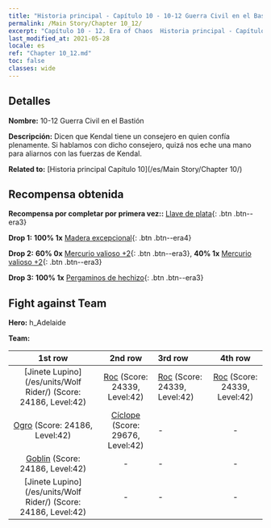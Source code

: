 ```yaml
---
title: "Historia principal - Capítulo 10 - 10-12 Guerra Civil en el Bastión"
permalink: /Main Story/Chapter 10_12/
excerpt: "Capítulo 10 - 12. Era of Chaos  Historia principal - Capítulo 10_12. 10-12 Guerra Civil en el Bastión"
last_modified_at: 2021-05-28
locale: es
ref: "Chapter 10_12.md"
toc: false
classes: wide
---
```


## Detalles

 **Nombre:** 10-12 Guerra Civil en el Bastión

 **Descripción:** Dicen que Kendal tiene un consejero en quien confía plenamente. Si hablamos con dicho consejero, quizá nos eche una mano para aliarnos con las fuerzas de Kendal.

 **Related to:** [Historia principal Capítulo 10](/es/Main Story/Chapter 10/)

## Recompensa obtenida

 **Recompensa por completar por primera vez::** [Llave de plata](/ItemsES/con_693/){: .btn .btn--era3}

 **Drop 1:** **100% 1x** [Madera excepcional](/ItemsES/mat_34/){: .btn .btn--era4}

 **Drop 2:** **60% 0x** [Mercurio valioso +2](/ItemsES/mat_28/){: .btn .btn--era3}, **40% 1x** [Mercurio valioso +2](/ItemsES/mat_28/){: .btn .btn--era3}

 **Drop 3:** **100% 1x** [Pergaminos de hechizo](/ItemsES/con_694/){: .btn .btn--era3}


## Fight against Team
 **Hero:** h_Adelaide

 **Team:**


  | 1st row | 2nd row | 3rd row | 4th row |
  |:----:|:----:|:----|:----:|
  | [Jinete Lupino](/es/units/Wolf Rider/) (Score: 24186, Level:42)  | [Roc](/es/units/Roc/) (Score: 24339, Level:42)  | [Roc](/es/units/Roc/) (Score: 24339, Level:42)  | [Roc](/es/units/Roc/) (Score: 24339, Level:42)  |
  | [Ogro](/es/units/Ogre/) (Score: 24186, Level:42)  | [Cíclope](/es/units/Cyclops/) (Score: 29676, Level:42)  | - | - |
  | [Goblin](/es/units/Goblin/) (Score: 24186, Level:42)  | - | - | - |
  | [Jinete Lupino](/es/units/Wolf Rider/) (Score: 24186, Level:42)  | - | - | - |


